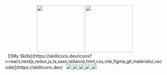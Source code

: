 <div align="center">
  <img height="150em" src="https://github-readme-stats.vercel.app/api?username=Vatiba&show_icons=true&theme=react&include_all_commits=true&count_private=true"/>
  <img height="150em" src="https://github-readme-stats.vercel.app/api/top-langs/?username=Vatiba&layout=compact&langs_count=7&theme=react"/>
</div>
&nbsp;
[![My Skills](https://skillicons.dev/icons?i=react,nextjs,redux,js,ts,sass,tailwind,html,css,vite,figma,git,materialui,vscode)](https://skillicons.dev)
&nbsp;

<a href="https://www.instagram.com/bezirgen955" target="_blank">
  <img src="https://img.shields.io/badge/-Instagram-%23E4405F?style=for-the-badge&logo=instagram&logoColor=white" target="_blank">
</a>
<a href="https://www.linkedin.com/in/bezirgen-yaylymow-5954ab244" target="_blank">
  <img src="https://img.shields.io/static/v1?style=for-the-badge&message=LinkedIn&color=0A66C2&logo=LinkedIn&logoColor=FFFFFF&label" target="_blank">
</a>
<a href="https://t.me/Vati955" target="_blank">
  <img src="https://img.shields.io/static/v1?style=for-the-badge&message=Telegram&color=26A5E4&logo=Telegram&logoColor=FFFFFF&label=" target="_blank">
</a>
<a href="https://twitter.com/BYaylymow"  target="_blank">
  <img src="https://img.shields.io/static/v1?style=for-the-badge&message=Twitter&color=1DA1F2&logo=Twitter&logoColor=FFFFFF&label=" target="_blank">
</a>
<a href="mailto:bezirgenyaylymow955@gmail.com"  target="_blank">
  <img src="https://img.shields.io/badge/-Gmail-%23333?style=for-the-badge&logo=gmail&logoColor=white" target="_blank">
</a>

